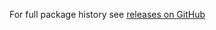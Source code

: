 For full package history see [releases on GitHub](https://github.com/veliovgroup/spiderable-middleware/releases)
